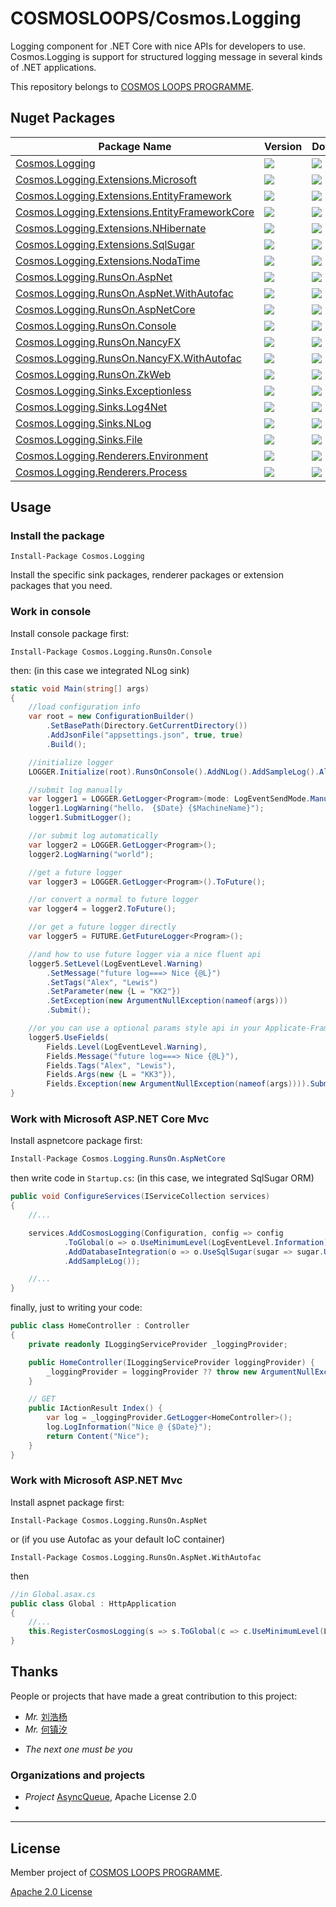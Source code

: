 # COSMOSLOOPS/Cosmos.Logging

Logging component for .NET Core with nice APIs for developers to use. Cosmos.Logging is support for structured logging message in several kinds of .NET applications.

This repository belongs to [COSMOS LOOPS PROGRAMME](https://github.com/cosmos-loops/).

## Nuget Packages

| Package Name                                                                                                                   | Version                                                                               | Downloads                                                                              |
| ------------------------------------------------------------------------------------------------------------------------------ | ------------------------------------------------------------------------------------- | -------------------------------------------------------------------------------------- |
| [Cosmos.Logging](https://www.nuget.org/packages/Cosmos.Logging/)                                                               | ![](https://img.shields.io/nuget/v/Cosmos.Logging.svg)                                | ![](https://img.shields.io/nuget/dt/Cosmos.Logging.svg)                                |
| [Cosmos.Logging.Extensions.Microsoft](https://www.nuget.org/packages/Cosmos.Logging.Extensions.Microsoft/)                     | ![](https://img.shields.io/nuget/v/Cosmos.Logging.Extensions.Microsoft.svg)           | ![](https://img.shields.io/nuget/dt/Cosmos.Logging.Extensions.Microsoft.svg)           |
| [Cosmos.Logging.Extensions.EntityFramework](https://www.nuget.org/packages/Cosmos.Logging.Extensions.EntityFramework/)         | ![](https://img.shields.io/nuget/v/Cosmos.Logging.Extensions.EntityFramework.svg)     | ![](https://img.shields.io/nuget/dt/Cosmos.Logging.Extensions.EntityFramework.svg)     |
| [Cosmos.Logging.Extensions.EntityFrameworkCore](https://www.nuget.org/packages/Cosmos.Logging.Extensions.EntityFrameworkCore/) | ![](https://img.shields.io/nuget/v/Cosmos.Logging.Extensions.EntityFrameworkCore.svg) | ![](https://img.shields.io/nuget/dt/Cosmos.Logging.Extensions.EntityFrameworkCore.svg) |
| [Cosmos.Logging.Extensions.NHibernate](https://www.nuget.org/packages/Cosmos.Logging.Extensions.NHibernate/)                   | ![](https://img.shields.io/nuget/v/Cosmos.Logging.Extensions.NHibernate.svg)          | ![](https://img.shields.io/nuget/dt/Cosmos.Logging.Extensions.NHibernate.svg)          |
| [Cosmos.Logging.Extensions.SqlSugar](https://www.nuget.org/packages/Cosmos.Logging.Extensions.SqlSugar/)                       | ![](https://img.shields.io/nuget/v/Cosmos.Logging.Extensions.SqlSugar.svg)            | ![](https://img.shields.io/nuget/dt/Cosmos.Logging.Extensions.SqlSugar.svg)            |
| [Cosmos.Logging.Extensions.NodaTime](https://www.nuget.org/packages/Cosmos.Logging.Extensions.NodaTime/)                       | ![](https://img.shields.io/nuget/v/Cosmos.Logging.Extensions.NodaTime.svg)            | ![](https://img.shields.io/nuget/dt/Cosmos.Logging.Extensions.NodaTime.svg)            |
| [Cosmos.Logging.RunsOn.AspNet](https://www.nuget.org/packages/Cosmos.Logging.RunsOn.AspNet/)                                   | ![](https://img.shields.io/nuget/v/Cosmos.Logging.RunsOn.AspNet.svg)                  | ![](https://img.shields.io/nuget/dt/Cosmos.Logging.RunsOn.AspNet.svg)                  |
| [Cosmos.Logging.RunsOn.AspNet.WithAutofac](https://www.nuget.org/packages/Cosmos.Logging.RunsOn.AspNet.WithAutofac/)           | ![](https://img.shields.io/nuget/v/Cosmos.Logging.RunsOn.AspNet.WithAutofac.svg)      | ![](https://img.shields.io/nuget/dt/Cosmos.Logging.RunsOn.AspNet.WithAutofac.svg)      |
| [Cosmos.Logging.RunsOn.AspNetCore](https://www.nuget.org/packages/Cosmos.Logging.RunsOn.AspNetCore/)                           | ![](https://img.shields.io/nuget/v/Cosmos.Logging.RunsOn.AspNetCore.svg)              | ![](https://img.shields.io/nuget/dt/Cosmos.Logging.RunsOn.AspNetCore.svg)              |
| [Cosmos.Logging.RunsOn.Console](https://www.nuget.org/packages/Cosmos.Logging.RunsOn.Console/)                                 | ![](https://img.shields.io/nuget/v/Cosmos.Logging.RunsOn.Console.svg)                 | ![](https://img.shields.io/nuget/dt/Cosmos.Logging.RunsOn.Console.svg)                 |
| [Cosmos.Logging.RunsOn.NancyFX](https://www.nuget.org/packages/Cosmos.Logging.RunsOn.NancyFX/)                                 | ![](https://img.shields.io/nuget/v/Cosmos.Logging.RunsOn.NancyFX.svg)                 | ![](https://img.shields.io/nuget/dt/Cosmos.Logging.RunsOn.NancyFX.svg)                 |
| [Cosmos.Logging.RunsOn.NancyFX.WithAutofac](https://www.nuget.org/packages/Cosmos.Logging.RunsOn.NancyFX.WithAutofac/)         | ![](https://img.shields.io/nuget/v/Cosmos.Logging.RunsOn.NancyFX.WithAutofac.svg)     | ![](https://img.shields.io/nuget/dt/Cosmos.Logging.RunsOn.NancyFX.WithAutofac.svg)     |
| [Cosmos.Logging.RunsOn.ZkWeb](https://www.nuget.org/packages/Cosmos.Logging.RunsOn.ZkWeb/)                                     | ![](https://img.shields.io/nuget/v/Cosmos.Logging.RunsOn.ZkWeb.svg)                   | ![](https://img.shields.io/nuget/dt/Cosmos.Logging.RunsOn.ZkWeb.svg)                   |
| [Cosmos.Logging.Sinks.Exceptionless](https://www.nuget.org/packages/Cosmos.Logging.Sinks.Exceptionless/)                       | ![](https://img.shields.io/nuget/v/Cosmos.Logging.Sinks.Exceptionless.svg)            | ![](https://img.shields.io/nuget/dt/Cosmos.Logging.Sinks.Exceptionless.svg)            |
| [Cosmos.Logging.Sinks.Log4Net](https://www.nuget.org/packages/Cosmos.Logging.Sinks.Log4Net/)                                   | ![](https://img.shields.io/nuget/v/Cosmos.Logging.Sinks.Log4Net.svg)                  | ![](https://img.shields.io/nuget/dt/Cosmos.Logging.Sinks.Log4Net.svg)                  |
| [Cosmos.Logging.Sinks.NLog](https://www.nuget.org/packages/Cosmos.Logging.Sinks.NLog/)                                         | ![](https://img.shields.io/nuget/v/Cosmos.Logging.Sinks.NLog.svg)                     | ![](https://img.shields.io/nuget/dt/Cosmos.Logging.Sinks.NLog.svg)                     |
| [Cosmos.Logging.Sinks.File](https://www.nuget.org/packages/Cosmos.Logging.Sinks.File/)                                         | ![](https://img.shields.io/nuget/v/Cosmos.Logging.Sinks.File.svg)                     | ![](https://img.shields.io/nuget/dt/Cosmos.Logging.Sinks.File.svg)                     |
| [Cosmos.Logging.Renderers.Environment](https://www.nuget.org/packages/Cosmos.Logging.Renderers.Environment/)                   | ![](https://img.shields.io/nuget/v/Cosmos.Logging.Renderers.Environment.svg)          | ![](https://img.shields.io/nuget/dt/Cosmos.Logging.Renderers.Environment.svg)          |
| [Cosmos.Logging.Renderers.Process](https://www.nuget.org/packages/Cosmos.Logging.Renderers.Process/)                           | ![](https://img.shields.io/nuget/v/Cosmos.Logging.Renderers.Process.svg)              | ![](https://img.shields.io/nuget/dt/Cosmos.Logging.Renderers.Process.svg)              |

## Usage

### Install the package

```
Install-Package Cosmos.Logging
```

Install the specific sink packages, renderer packages or extension packages that you need.


### Work in console

Install console package first:

```
Install-Package Cosmos.Logging.RunsOn.Console
```

then: (in this case we integrated NLog sink)

```c#
static void Main(string[] args)
{
    //load configuration info
    var root = new ConfigurationBuilder()
        .SetBasePath(Directory.GetCurrentDirectory())
        .AddJsonFile("appsettings.json", true, true)
        .Build();

    //initialize logger
    LOGGER.Initialize(root).RunsOnConsole().AddNLog().AddSampleLog().AllDone();

    //submit log manually
    var logger1 = LOGGER.GetLogger<Program>(mode: LogEventSendMode.Manually);
    logger1.LogWarning("hello， {$Date} {$MachineName}");
    logger1.SubmitLogger();

    //or submit log automatically
    var logger2 = LOGGER.GetLogger<Program>();
    logger2.LogWarning("world");

    //get a future logger
    var logger3 = LOGGER.GetLogger<Program>().ToFuture();

    //or convert a normal to future logger
    var logger4 = logger2.ToFuture();

    //or get a future logger directly
    var logger5 = FUTURE.GetFutureLogger<Program>();

    //and how to use future logger via a nice fluent api
    logger5.SetLevel(LogEventLevel.Warning)
        .SetMessage("future log===> Nice {@L}")
        .SetTags("Alex", "Lewis")
        .SetParameter(new {L = "KK2"})
        .SetException(new ArgumentNullException(nameof(args)))
        .Submit();

    //or you can use a optional params style api in your Applicate-Framework
    logger5.UseFields(
        Fields.Level(LogEventLevel.Warning),
        Fields.Message("future log===> Nice {@L}"),
        Fields.Tags("Alex", "Lewis"),
        Fields.Args(new {L = "KK3"}),
        Fields.Exception(new ArgumentNullException(nameof(args)))).Submit();
}
```

### Work with Microsoft ASP.NET Core Mvc

Install aspnetcore package first:

```c#
Install-Package Cosmos.Logging.RunsOn.AspNetCore
```

then write code in `Startup.cs`: (in this case, we integrated SqlSugar ORM)

```c#
public void ConfigureServices(IServiceCollection services)
{
    //...

    services.AddCosmosLogging(Configuration, config => config
            .ToGlobal(o => o.UseMinimumLevel(LogEventLevel.Information))
            .AddDatabaseIntegration(o => o.UseSqlSugar(sugar => sugar.UseAlias("Everything", LogEventLevel.Verbose)))
            .AddSampleLog());

    //...
}
```

finally, just to writing your code:

```c#
public class HomeController : Controller
{
    private readonly ILoggingServiceProvider _loggingProvider;

    public HomeController(ILoggingServiceProvider loggingProvider) {
        _loggingProvider = loggingProvider ?? throw new ArgumentNullException(nameof(loggingProvider));
    }

    // GET
    public IActionResult Index() {
        var log = _loggingProvider.GetLogger<HomeController>();
        log.LogInformation("Nice @ {$Date}");
        return Content("Nice");
    }
}

```

### Work with Microsoft ASP.NET Mvc

Install aspnet package first:

```
Install-Package Cosmos.Logging.RunsOn.AspNet
```

or (if you use Autofac as your default IoC container)

```
Install-Package Cosmos.Logging.RunsOn.AspNet.WithAutofac
```

then

```c#
//in Global.asax.cs
public class Global : HttpApplication
{
    //...
    this.RegisterCosmosLogging(s => s.ToGlobal(c => c.UseMinimumLevel(LogEventLevel.Verbose)).AddSampleLog());
}

```

## Thanks

People or projects that have made a great contribution to this project:

+ *Mr.* [刘浩杨](https://github.com/liuhaoyang)
+ *Mr.* [何镇汐](https://github.com/UtilCore)
- _The next one must be you_

### Organizations and projects

+ *Project* [AsyncQueue](https://github.com/Sunlighter/AsyncQueues), Apache License 2.0
+ 
---

## License

Member project of [COSMOS LOOPS PROGRAMME](https://github.com/cosmos-loops).

[Apache 2.0 License](/LICENSE)